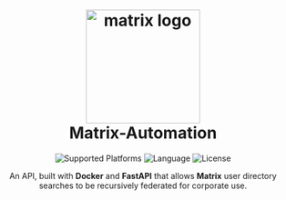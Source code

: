 <h1 align="center">
  <img alt="matrix logo" src="https://www.cameronwickes.co.uk/ma1sd-extender.png" width="200px"/><br/>
  Matrix-Automation
</h1>

<p align="center">
  <img alt="Supported Platforms" src="https://img.shields.io/badge/Platform-Linux-blueviolet?color=blue&style=for-the-badge">
  <img alt="Language" src="https://img.shields.io/badge/Language-Python-blue?color=blueviolet&style=for-the-badge">
  <img alt="License" src="https://img.shields.io/github/license/cameronwickes/ma1sd-extender?color=brightgreen&style=for-the-badge">
</p>

<p align="center">
  An API, built with <b>Docker</b> and <b>FastAPI</b> that allows <b>Matrix</b> user directory searches to be recursively federated for corporate use.
</p>
